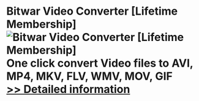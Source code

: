# Bitwar Video Converter [Lifetime Membership]<br />![Bitwar Video Converter [Lifetime Membership]](https://mycommerce.akamaized.net/api/pimages/P301010009/BIG/301010009.PNG)<br />One click convert Video files to AVI, MP4, MKV, FLV, WMV, MOV, GIF<br />[>> Detailed information](https://secure.shareit.com/shareit/product.html?productid=301010009&affiliateid=200057808)